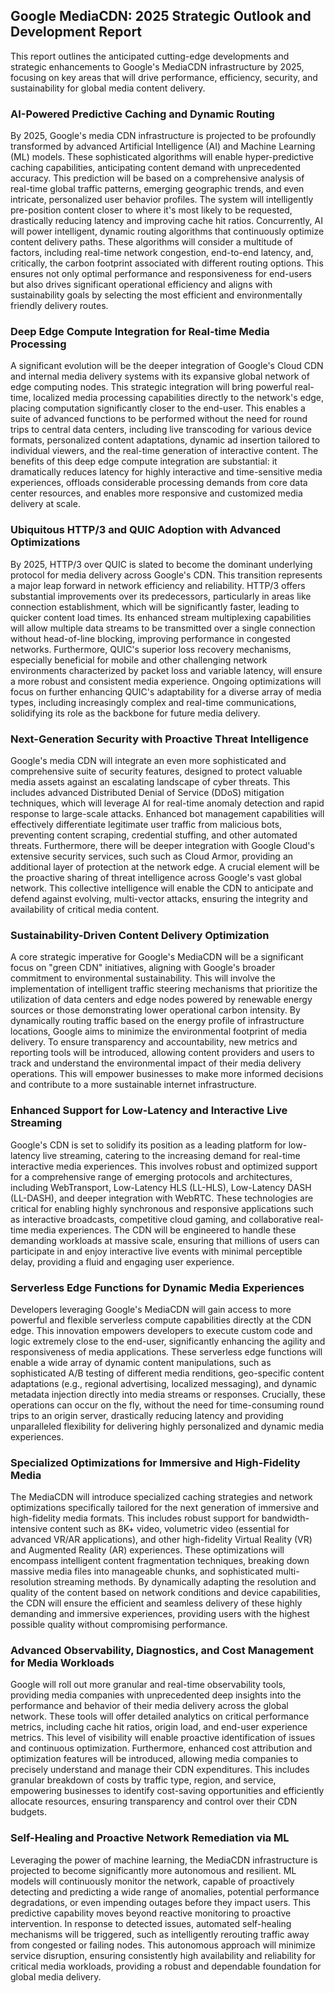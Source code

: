 ## Google MediaCDN: 2025 Strategic Outlook and Development Report

This report outlines the anticipated cutting-edge developments and strategic enhancements to Google's MediaCDN infrastructure by 2025, focusing on key areas that will drive performance, efficiency, security, and sustainability for global media content delivery.

### AI-Powered Predictive Caching and Dynamic Routing

By 2025, Google's media CDN infrastructure is projected to be profoundly transformed by advanced Artificial Intelligence (AI) and Machine Learning (ML) models. These sophisticated algorithms will enable hyper-predictive caching capabilities, anticipating content demand with unprecedented accuracy. This prediction will be based on a comprehensive analysis of real-time global traffic patterns, emerging geographic trends, and even intricate, personalized user behavior profiles. The system will intelligently pre-position content closer to where it's most likely to be requested, drastically reducing latency and improving cache hit ratios. Concurrently, AI will power intelligent, dynamic routing algorithms that continuously optimize content delivery paths. These algorithms will consider a multitude of factors, including real-time network congestion, end-to-end latency, and, critically, the carbon footprint associated with different routing options. This ensures not only optimal performance and responsiveness for end-users but also drives significant operational efficiency and aligns with sustainability goals by selecting the most efficient and environmentally friendly delivery routes.

### Deep Edge Compute Integration for Real-time Media Processing

A significant evolution will be the deeper integration of Google's Cloud CDN and internal media delivery systems with its expansive global network of edge computing nodes. This strategic integration will bring powerful real-time, localized media processing capabilities directly to the network's edge, placing computation significantly closer to the end-user. This enables a suite of advanced functions to be performed without the need for round trips to central data centers, including live transcoding for various device formats, personalized content adaptations, dynamic ad insertion tailored to individual viewers, and the real-time generation of interactive content. The benefits of this deep edge compute integration are substantial: it dramatically reduces latency for highly interactive and time-sensitive media experiences, offloads considerable processing demands from core data center resources, and enables more responsive and customized media delivery at scale.

### Ubiquitous HTTP/3 and QUIC Adoption with Advanced Optimizations

By 2025, HTTP/3 over QUIC is slated to become the dominant underlying protocol for media delivery across Google's CDN. This transition represents a major leap forward in network efficiency and reliability. HTTP/3 offers substantial improvements over its predecessors, particularly in areas like connection establishment, which will be significantly faster, leading to quicker content load times. Its enhanced stream multiplexing capabilities will allow multiple data streams to be transmitted over a single connection without head-of-line blocking, improving performance in congested networks. Furthermore, QUIC's superior loss recovery mechanisms, especially beneficial for mobile and other challenging network environments characterized by packet loss and variable latency, will ensure a more robust and consistent media experience. Ongoing optimizations will focus on further enhancing QUIC's adaptability for a diverse array of media types, including increasingly complex and real-time communications, solidifying its role as the backbone for future media delivery.

### Next-Generation Security with Proactive Threat Intelligence

Google's media CDN will integrate an even more sophisticated and comprehensive suite of security features, designed to protect valuable media assets against an escalating landscape of cyber threats. This includes advanced Distributed Denial of Service (DDoS) mitigation techniques, which will leverage AI for real-time anomaly detection and rapid response to large-scale attacks. Enhanced bot management capabilities will effectively differentiate legitimate user traffic from malicious bots, preventing content scraping, credential stuffing, and other automated threats. Furthermore, there will be deeper integration with Google Cloud's extensive security services, such such as Cloud Armor, providing an additional layer of protection at the network edge. A crucial element will be the proactive sharing of threat intelligence across Google's vast global network. This collective intelligence will enable the CDN to anticipate and defend against evolving, multi-vector attacks, ensuring the integrity and availability of critical media content.

### Sustainability-Driven Content Delivery Optimization

A core strategic imperative for Google's MediaCDN will be a significant focus on "green CDN" initiatives, aligning with Google's broader commitment to environmental sustainability. This will involve the implementation of intelligent traffic steering mechanisms that prioritize the utilization of data centers and edge nodes powered by renewable energy sources or those demonstrating lower operational carbon intensity. By dynamically routing traffic based on the energy profile of infrastructure locations, Google aims to minimize the environmental footprint of media delivery. To ensure transparency and accountability, new metrics and reporting tools will be introduced, allowing content providers and users to track and understand the environmental impact of their media delivery operations. This will empower businesses to make more informed decisions and contribute to a more sustainable internet infrastructure.

### Enhanced Support for Low-Latency and Interactive Live Streaming

Google's CDN is set to solidify its position as a leading platform for low-latency live streaming, catering to the increasing demand for real-time interactive media experiences. This involves robust and optimized support for a comprehensive range of emerging protocols and architectures, including WebTransport, Low-Latency HLS (LL-HLS), Low-Latency DASH (LL-DASH), and deeper integration with WebRTC. These technologies are critical for enabling highly synchronous and responsive applications such as interactive broadcasts, competitive cloud gaming, and collaborative real-time media experiences. The CDN will be engineered to handle these demanding workloads at massive scale, ensuring that millions of users can participate in and enjoy interactive live events with minimal perceptible delay, providing a fluid and engaging user experience.

### Serverless Edge Functions for Dynamic Media Experiences

Developers leveraging Google's MediaCDN will gain access to more powerful and flexible serverless compute capabilities directly at the CDN edge. This innovation empowers developers to execute custom code and logic extremely close to the end-user, significantly enhancing the agility and responsiveness of media applications. These serverless edge functions will enable a wide array of dynamic content manipulations, such as sophisticated A/B testing of different media renditions, geo-specific content adaptations (e.g., regional advertising, localized messaging), and dynamic metadata injection directly into media streams or responses. Crucially, these operations can occur on the fly, without the need for time-consuming round trips to an origin server, drastically reducing latency and providing unparalleled flexibility for delivering highly personalized and dynamic media experiences.

### Specialized Optimizations for Immersive and High-Fidelity Media

The MediaCDN will introduce specialized caching strategies and network optimizations specifically tailored for the next generation of immersive and high-fidelity media formats. This includes robust support for bandwidth-intensive content such as 8K+ video, volumetric video (essential for advanced VR/AR applications), and other high-fidelity Virtual Reality (VR) and Augmented Reality (AR) experiences. These optimizations will encompass intelligent content fragmentation techniques, breaking down massive media files into manageable chunks, and sophisticated multi-resolution streaming methods. By dynamically adapting the resolution and quality of the content based on network conditions and device capabilities, the CDN will ensure the efficient and seamless delivery of these highly demanding and immersive experiences, providing users with the highest possible quality without compromising performance.

### Advanced Observability, Diagnostics, and Cost Management for Media Workloads

Google will roll out more granular and real-time observability tools, providing media companies with unprecedented deep insights into the performance and behavior of their media delivery across the global network. These tools will offer detailed analytics on critical performance metrics, including cache hit ratios, origin load, and end-user experience metrics. This level of visibility will enable proactive identification of issues and continuous optimization. Furthermore, enhanced cost attribution and optimization features will be introduced, allowing media companies to precisely understand and manage their CDN expenditures. This includes granular breakdown of costs by traffic type, region, and service, empowering businesses to identify cost-saving opportunities and efficiently allocate resources, ensuring transparency and control over their CDN budgets.

### Self-Healing and Proactive Network Remediation via ML

Leveraging the power of machine learning, the MediaCDN infrastructure is projected to become significantly more autonomous and resilient. ML models will continuously monitor the network, capable of proactively detecting and predicting a wide range of anomalies, potential performance degradations, or even impending outages before they impact users. This predictive capability moves beyond reactive monitoring to proactive intervention. In response to detected issues, automated self-healing mechanisms will be triggered, such as intelligently rerouting traffic away from congested or failing nodes. This autonomous approach will minimize service disruption, ensuring consistently high availability and reliability for critical media workloads, providing a robust and dependable foundation for global media delivery.